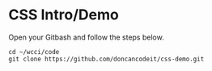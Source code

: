 # CSS Intro/Demo

Open your Gitbash and follow the steps below.

```
cd ~/wcci/code
git clone https://github.com/doncancodeit/css-demo.git
```
